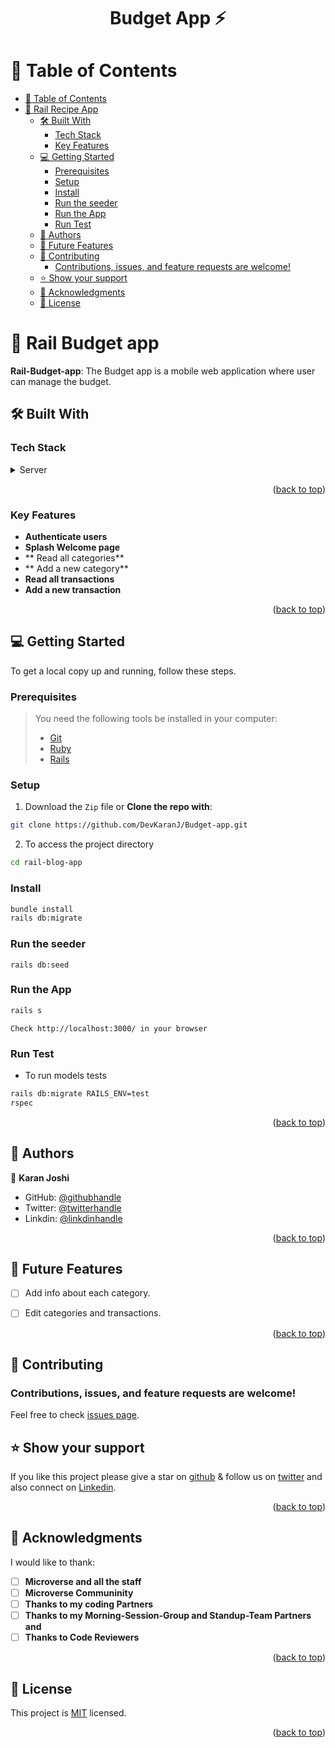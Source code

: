 <a name="readme-top"></a>

<div align="center">

  <h1><b>Budget App ⚡</b></h1>

</div>

# 📗 Table of Contents

- [📗 Table of Contents](#-table-of-contents)
- [📖 Rail Recipe App ](#-rail-recipe-app-)
  - [🛠 Built With ](#-built-with-)
    - [Tech Stack ](#tech-stack-)
    - [Key Features ](#key-features-)
  - [💻 Getting Started ](#-getting-started-)
    - [Prerequisites](#prerequisites)
    - [Setup](#setup)
    - [Install](#install)
    - [Run the seeder](#run-the-seeder)
    - [Run the App](#run-the-app)
    - [Run Test](#run-test)
  - [👥 Authors ](#-authors-)
  - [🔭 Future Features ](#-future-features-)
  - [🤝 Contributing ](#-contributing-)
    - [Contributions, issues, and feature requests are welcome!](#contributions-issues-and-feature-requests-are-welcome)
  - [⭐️ Show your support ](#️-show-your-support-)
  - [🙏 Acknowledgments ](#-acknowledgments-)
  - [📝 License ](#-license-)

# 📖 Rail Budget app <a name="about-project"></a>

**Rail-Budget-app**: The Budget app is a mobile web application where user can manage the budget.

## 🛠 Built With <a name="built-with"></a>

### Tech Stack <a name="tech-stack"></a>

<details>
  <summary>Server</summary>
  <ul>
    <li><a href="https://www.ruby-lang.org/en/">Ruby</a></li>
  </ul>
  <ul>
    <li><a href="https://rubyonrails.org/">Ruby On Rails</a></li>
  </ul>
</details>

<p align="right">(<a href="#readme-top">back to top</a>)</p>

### Key Features <a name="key-features"></a>

- **Authenticate users**
- **Splash Welcome page**
- ** Read all categories**
- ** Add a new category**
- **Read all transactions**
- **Add a new transaction**

<p align="right">(<a href="#readme-top">back to top</a>)</p>

## 💻 Getting Started <a name="getting-started"></a>

To get a local copy up and running, follow these steps.

### Prerequisites

> You need the following tools be installed in your computer:
> - [Git](https://www.linode.com/docs/guides/how-to-install-git-on-linux-mac-and-windows/)
> - [Ruby](https://github.com/microverseinc/curriculum-ruby/blob/main/simple-ruby/articles/ruby_installation_instructions.md)
> - [Rails](https://www.tutorialspoint.com/ruby-on-rails/rails-installation.htm)
### Setup

1. Download the `Zip` file or **Clone the repo with**:

```bash
git clone https://github.com/DevKaranJ/Budget-app.git
```

2. To access the project directory

```bash
cd rail-blog-app
```

### Install

```bash
bundle install
rails db:migrate
```

### Run the seeder

```
rails db:seed
```

### Run the App

```bash
rails s
```

```
Check http://localhost:3000/ in your browser
```

### Run Test

- To run models tests

```bash
rails db:migrate RAILS_ENV=test
rspec
```

<p align="right">(<a href="#readme-top">back to top</a>)</p>

## 👥 Authors <a name='authors'></a>

👤 **Karan Joshi**

- GitHub: [@githubhandle](https://github.com/DevKaranJ)
- Twitter: [@twitterhandle](https://twitter.com/RX0069)
- Linkdin: [@linkdinhandle](https://www.linkedin.com/in/devkaranj/)


<p align="right">(<a href="#readme-top">back to top</a>)</p>

## 🔭 Future Features <a name='future-features'></a>

- [ ] Add info about each category.
- [ ] Edit categories and transactions.


<p align="right">(<a href="#readme-top">back to top</a>)</p>

## 🤝 Contributing <a name="contributing"></a>

### Contributions, issues, and feature requests are welcome!

Feel free to check [issues page](https://github.com/DevKaranJ/Budget-app/issues).

## ⭐️ Show your support <a name="support"></a>

If you like this project please give a star on [github](https://github.com/DevKaranJ) & follow us on [twitter](https://twitter.com/DevKaranJ) and also connect on [Linkedin](https://www.linkedin.com/in/DevKaranJ/).

<p align="right">(<a href="#readme-top">back to top</a>)</p>
<!-- ACKNOWLEDGEMENTS -->

## 🙏 Acknowledgments <a name="acknowledgements"></a>

I would like to thank:

- [ ] **Microverse and all the staff**
- [ ] **Microverse Communinity**
- [ ] **Thanks to my coding Partners**
- [ ] **Thanks to my Morning-Session-Group and Standup-Team Partners and**
- [ ] **Thanks to Code Reviewers**

<p align="right">(<a href="#readme-top">back to top</a>)</p>

## 📝 License <a name="license"></a>

This project is [MIT](./LICENSE) licensed.

<p align="right">(<a href="#readme-top">back to top</a>)</p>
